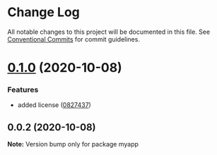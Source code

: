 # Change Log

All notable changes to this project will be documented in this file.
See [Conventional Commits](https://conventionalcommits.org) for commit guidelines.

# [0.1.0](https://github.com/daspete/mana/compare/v0.0.2...v0.1.0) (2020-10-08)


### Features

* added license ([0827437](https://github.com/daspete/mana/commit/0827437bc3e3c61f313643fc6c2d2bb04507667b))





## 0.0.2 (2020-10-08)

**Note:** Version bump only for package myapp
